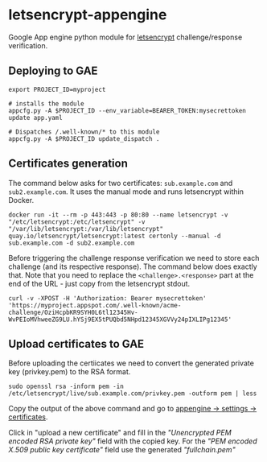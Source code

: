 # letsencrypt-appengine

Google App engine python module for [letsencrypt](https://letsencrypt.org/) challenge/response verification.


## Deploying to GAE

```!bash
export PROJECT_ID=myproject

# installs the module
appcfg.py -A $PROJECT_ID --env_variable=BEARER_TOKEN:mysecrettoken update app.yaml 

# Dispatches /.well-known/* to this module
appcfg.py -A $PROJECT_ID update_dispatch .
```

## Certificates generation

The command below asks for two certificates: `sub.example.com` and `sub2.example.com`. It uses the manual mode and runs letsencrypt within Docker.

```!bash
docker run -it --rm -p 443:443 -p 80:80 --name letsencrypt -v "/etc/letsencrypt:/etc/letsencrypt" -v "/var/lib/letsencrypt:/var/lib/letsencrypt" quay.io/letsencrypt/letsencrypt:latest certonly --manual -d sub.example.com -d sub2.example.com
```

Before triggering the challenge response verification we need to store each challenge (and its respective response). The command below does exactly that. Note that you need to replace the `<challenge>.<response>` part at the end of the URL - just copy from the letsencrypt stdout.

```!bash
curl -v -XPOST -H 'Authorization: Bearer mysecrettoken' 'https://myproject.appspot.com/.well-known/acme-challenge/OziHcpbKR9SYH0L6tl12345Hv-WvPEIoMVhweeZG9LU.hYSj9EX5tPUQbd5NHpd12345XGVVy24pIXLIPg12345'

```

## Upload certificates to GAE

Before uploading the certiicates we need to convert the generated private key (privkey.pem) to the RSA format.

```!bash
sudo openssl rsa -inform pem -in /etc/letsencrypt/live/sub.example.com/privkey.pem -outform pem | less
```

Copy the output of the above command and go to [appengine -> settings -> certificates](https://console.developers.google.com/appengine/settings/certificates?project=myapplication).

Click in "upload a new certificate" and fill in the *"Unencrypted PEM encoded RSA private key"* field with the copied key.
For the *"PEM encoded X.509 public key certificate"* field use the generated *"fullchain.pem"* 

